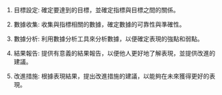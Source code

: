 

1. 目標設定: 確定要達到的目標，並確定指標與目標之間的關係。

2. 數據收集: 收集與指標相關的數據，確定數據的可靠性與準確性。

3. 數據分析: 利用數據分析工具來分析數據，以便確定表現的強點和弱點。

4. 結果報告: 提供有意義的結果報告，以便他人更好地了解表現，並提供改進的建議。

5. 改進措施: 根據表現結果，提出改進措施的建議，以能夠在未來獲得更好的表現。
